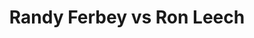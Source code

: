 ---
title: Randy Ferbey vs Ron Leech
player1:
  name: Ferbey, Randy
  percent: 84
  wins: 1
  losses: 0
player2:
  name: Leech, Ron
  percent: 84
  wins: 0
  losses: 1
games:
- player1:
    team: AB
    position: Third
    percent: 84
    win: 1
    loss: 0
  player2:
    team: BC
    position: Third
    percent: 84
    win: 0
    loss: 1
  event: Brier
  year: 2004
  draw: Round Robin(3)
  score: AB 8 - BC 7
- player1:
    team: FER
    position: Third
    percent: 86
    win: 1
    loss: 0
  player2:
    team: PCH
    position: Third
    percent: 59
    win: 0
    loss: 1
  event: Trials (Men)
  year: 2005
  draw: Round Robin(12)
  score: PCH 4 - FER 10
---